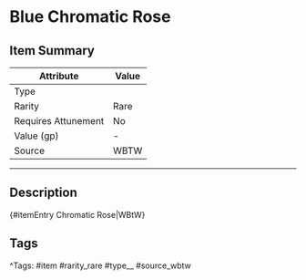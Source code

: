 # Blue Chromatic Rose

## Item Summary

| Attribute            | Value                        |
|----------------------|------------------------------|
| Type                 |   |
| Rarity               | Rare             |
| Requires Attunement  | No                |
| Value (gp)           | -    |
| Source               | WBTW |

---

## Description

{#itemEntry Chromatic Rose|WBtW}

## Tags

^Tags: #item #rarity_rare #type__ #source_wbtw